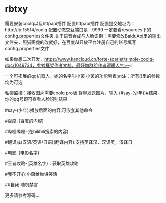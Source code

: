 # rbtxy

需要安装coolq以及httpapi插件
配置httpapi插件
配置提交地址为：http://ip:15514/coolq
配置动态交互端口是：9999
一定要看resources下的config.properties文件夹
关于语音合成与人脸识别：需要修改BaiduApi里的输出文件夹，照猫画虎的改就好，在百度AI开放平台注册自己的账号填写config.properties文件

如果你想二次开发，https://www.kancloud.cn/forte-scarlet/simple-coolq-doc/1049734，参考框架作者文档，最好加群给作者暖暖人气>-<

一个可拓展的qq机器人，她的名字叫小茵
小茵的功能列表:\n注：所有()里的参数均为可选

私聊监控：接收图片需要coolq pro版
群聊发送图片，输入 (#say-(少年))#结果-你的qq号即可查看人脸识别结果

#say-(少年):播放后面的内容,可嵌套其他命令

#百度-(百度的内容)

#哔哩哔哩-(在bilibili搜索的内容)

#翻译成(汉语/英语/日语)(翻译内容):支持英译汉，汉译英，汉译日

#电影-(电影名字)

#王者攻略-(英雄名字)：获取英雄攻略

#我不开心:小茵给你讲笑话

##自闭:随机禁言

更多请参考源码...
